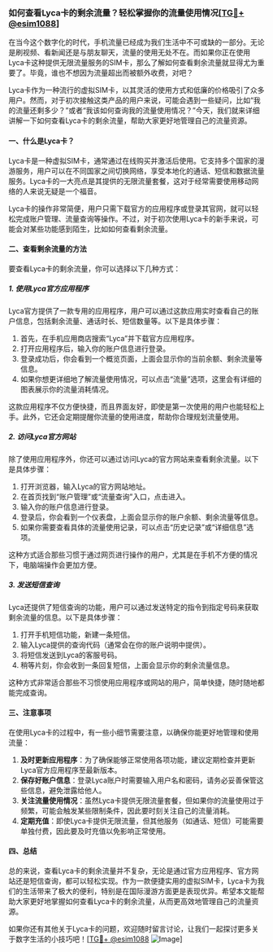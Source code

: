 ### 如何查看Lyca卡的剩余流量？轻松掌握你的流量使用情况[[TG💪+ @esim1088](https://t.me/s/esim1088)]

在当今这个数字化的时代，手机流量已经成为我们生活中不可或缺的一部分。无论是刷视频、看新闻还是与朋友聊天，流量的使用无处不在。而如果你正在使用Lyca卡这种提供无限流量服务的SIM卡，那么了解如何查看剩余流量就显得尤为重要了。毕竟，谁也不想因为流量超出而被额外收费，对吧？

Lyca卡作为一种流行的虚拟SIM卡，以其灵活的使用方式和低廉的价格吸引了众多用户。然而，对于初次接触这类产品的用户来说，可能会遇到一些疑问，比如“我的流量还剩多少？”或者“我该如何查询我的流量使用情况？”今天，我们就来详细讲解一下如何查看Lyca卡的剩余流量，帮助大家更好地管理自己的流量资源。

#### **一、什么是Lyca卡？**

Lyca卡是一种虚拟SIM卡，通常通过在线购买并激活后使用。它支持多个国家的漫游服务，用户可以在不同国家之间切换网络，享受本地化的通话、短信和数据流量服务。Lyca卡的一大亮点是其提供的无限流量套餐，这对于经常需要使用移动网络的人来说无疑是一个福音。

Lyca卡的操作非常简便，用户只需下载官方的应用程序或登录其官网，就可以轻松完成账户管理、流量查询等操作。不过，对于初次使用Lyca卡的新手来说，可能会对某些功能感到陌生，比如如何查看剩余流量。

#### **二、查看剩余流量的方法**

要查看Lyca卡的剩余流量，你可以选择以下几种方式：

##### **1. 使用Lyca官方应用程序**

Lyca官方提供了一款专用的应用程序，用户可以通过这款应用实时查看自己的账户信息，包括剩余流量、通话时长、短信数量等。以下是具体步骤：

1. 首先，在手机应用商店搜索“Lyca”并下载官方应用程序。
2. 打开应用程序后，输入你的账户信息进行登录。
3. 登录成功后，你会看到一个概览页面，上面会显示你的当前余额、剩余流量等信息。
4. 如果你想更详细地了解流量使用情况，可以点击“流量”选项，这里会有详细的图表展示你的流量消耗情况。

这款应用程序不仅方便快捷，而且界面友好，即使是第一次使用的用户也能轻松上手。此外，它还会定期提醒你流量的使用进度，帮助你合理规划流量使用。

##### **2. 访问Lyca官方网站**

除了使用应用程序外，你还可以通过访问Lyca的官方网站来查看剩余流量。以下是具体步骤：

1. 打开浏览器，输入Lyca的官方网站地址。
2. 在首页找到“账户管理”或“流量查询”入口，点击进入。
3. 输入你的账户信息进行登录。
4. 登录后，你会看到一个仪表盘，上面会显示你的账户余额、剩余流量等信息。
5. 如果你需要查看具体的流量使用记录，可以点击“历史记录”或“详细信息”选项。

这种方式适合那些习惯于通过网页进行操作的用户，尤其是在手机不方便的情况下，电脑端操作会更加方便。

##### **3. 发送短信查询**

Lyca还提供了短信查询的功能，用户可以通过发送特定的指令到指定号码来获取剩余流量的信息。以下是具体步骤：

1. 打开手机短信功能，新建一条短信。
2. 输入Lyca提供的查询代码（通常会在你的账户说明中提供）。
3. 将短信发送到Lyca的客服号码。
4. 稍等片刻，你会收到一条回复短信，上面会显示你的剩余流量信息。

这种方式非常适合那些不习惯使用应用程序或网站的用户，简单快捷，随时随地都能完成查询。

#### **三、注意事项**

在使用Lyca卡的过程中，有一些小细节需要注意，以确保你能更好地管理和使用流量：

1. **及时更新应用程序**：为了确保能够正常使用各项功能，建议定期检查并更新Lyca官方应用程序至最新版本。
2. **保存好账户信息**：登录Lyca账户时需要输入用户名和密码，请务必妥善保管这些信息，避免泄露给他人。
3. **关注流量使用情况**：虽然Lyca卡提供无限流量套餐，但如果你的流量使用过于频繁，可能会触发某些限制条件，因此要时刻关注自己的流量消耗。
4. **定期充值**：即使Lyca卡提供无限流量，但其他服务（如通话、短信）可能需要单独付费，因此要及时充值以免影响正常使用。

#### **四、总结**

总的来说，查看Lyca卡的剩余流量并不复杂，无论是通过官方应用程序、官方网站还是短信查询，都可以轻松实现。作为一款便捷实用的虚拟SIM卡，Lyca卡为我们的生活带来了极大的便利，特别是在国际漫游方面更是表现优异。希望本文能帮助大家更好地掌握如何查看Lyca卡的剩余流量，从而更高效地管理自己的流量资源。

如果你还有其他关于Lyca卡的问题，欢迎随时留言讨论，让我们一起探讨更多关于数字生活的小技巧吧！[[TG💪+ @esim1088](https://t.me/s/esim1088) ![Image](https://i.postimg.cc/4NQfJmqS/Snipaste-2025-05-13-00-14-12.png)]